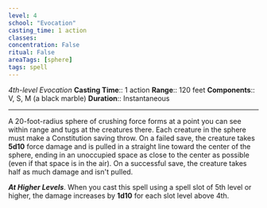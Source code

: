 ```yaml
---
level: 4
school: "Evocation"
casting_time: 1 action
classes: 
concentration: False
ritual: False
areaTags: [sphere]
tags: spell
---
```


_4th-level Evocation_
**Casting Time**:: 1 action
**Range**:: 120 feet
**Components**:: V, S, M (a black marble)
**Duration**:: Instantaneous

---

A 20-foot-radius sphere of crushing force forms at a point you can see within range and tugs at the creatures there. Each creature in the sphere must make a Constitution saving throw. On a failed save, the creature takes **5d10** force damage and is pulled in a straight line toward the center of the sphere, ending in an unoccupied space as close to the center as possible (even if that space is in the air). On a successful save, the creature takes half as much damage and isn't pulled.


**_At Higher Levels_**. When you cast this spell using a spell slot of 5th level or higher, the damage increases by **1d10** for each slot level above 4th.


